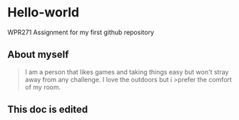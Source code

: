 # Hello-world
WPR271 Assignment for my first github repository

## About myself
> I am a person that likes games and taking things easy but won't stray away from any challenge. I love the outdoors but i >prefer the comfort of my room.

## This doc is edited
